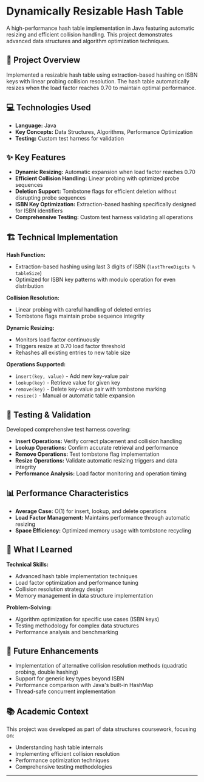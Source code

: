 # Dynamically Resizable Hash Table

A high-performance hash table implementation in Java featuring automatic resizing and efficient collision handling. This project demonstrates advanced data structures and algorithm optimization techniques.

## 🚀 Project Overview

Implemented a resizable hash table using extraction-based hashing on ISBN keys with linear probing collision resolution. The hash table automatically resizes when the load factor reaches 0.70 to maintain optimal performance.

## 💻 Technologies Used

- **Language:** Java
- **Key Concepts:** Data Structures, Algorithms, Performance Optimization
- **Testing:** Custom test harness for validation

## ✨ Key Features

- **Dynamic Resizing:** Automatic expansion when load factor reaches 0.70
- **Efficient Collision Handling:** Linear probing with optimized probe sequences
- **Deletion Support:** Tombstone flags for efficient deletion without disrupting probe sequences
- **ISBN Key Optimization:** Extraction-based hashing specifically designed for ISBN identifiers
- **Comprehensive Testing:** Custom test harness validating all operations

## 🏗️ Technical Implementation

**Hash Function:**
- Extraction-based hashing using last 3 digits of ISBN (`lastThreeDigits % tableSize`)
- Optimized for ISBN key patterns with modulo operation for even distribution

**Collision Resolution:**
- Linear probing with careful handling of deleted entries
- Tombstone flags maintain probe sequence integrity

**Dynamic Resizing:**
- Monitors load factor continuously
- Triggers resize at 0.70 load factor threshold
- Rehashes all existing entries to new table size

**Operations Supported:**
- `insert(key, value)` - Add new key-value pair
- `lookup(key)` - Retrieve value for given key
- `remove(key)` - Delete key-value pair with tombstone marking
- `resize()` - Manual or automatic table expansion

## 🧪 Testing & Validation

Developed comprehensive test harness covering:
- **Insert Operations:** Verify correct placement and collision handling
- **Lookup Operations:** Confirm accurate retrieval and performance
- **Remove Operations:** Test tombstone flag implementation
- **Resize Operations:** Validate automatic resizing triggers and data integrity
- **Performance Analysis:** Load factor monitoring and operation timing

## 📊 Performance Characteristics

- **Average Case:** O(1) for insert, lookup, and delete operations
- **Load Factor Management:** Maintains performance through automatic resizing
- **Space Efficiency:** Optimized memory usage with tombstone recycling

## 🎯 What I Learned

**Technical Skills:**
- Advanced hash table implementation techniques
- Load factor optimization and performance tuning
- Collision resolution strategy design
- Memory management in data structure implementation

**Problem-Solving:**
- Algorithm optimization for specific use cases (ISBN keys)
- Testing methodology for complex data structures
- Performance analysis and benchmarking

## 🚧 Future Enhancements

- Implementation of alternative collision resolution methods (quadratic probing, double hashing)
- Support for generic key types beyond ISBN
- Performance comparison with Java's built-in HashMap
- Thread-safe concurrent implementation

## 📚 Academic Context

This project was developed as part of data structures coursework, focusing on:
- Understanding hash table internals
- Implementing efficient collision resolution
- Performance optimization techniques
- Comprehensive testing methodologies

---
